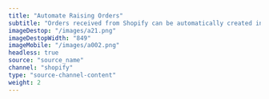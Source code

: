 ```yaml
---
title: "Automate Raising Orders"
subtitle: "Orders received from Shopify can be automatically created in source_name."
imageDestop: "/images/a21.png"
imageDestopWidth: "849"
imageMobile: "/images/a002.png"
headless: true
source: "source_name"
channel: "shopify"
type: "source-channel-content"
weight: 2
---
```

